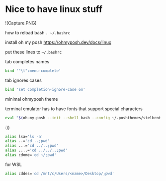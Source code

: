 # Nice to have linux stuff
!(Capture.PNG)

how to reload bash 
`. ~/.bashrc`

install oh my posh
https://ohmyposh.dev/docs/linux


put these lines to `~/.bashrc`

tab completes names
```bash
bind '"\t":menu-complete'
```

tab ignores cases
```bash
bind 'set completion-ignore-case on'
```
minimal ohmyposh theme

terminal emulator has to have fonts that support special characters

```bash
eval "$(oh-my-posh --init --shell bash --config ~/.poshthemes/stelbent.minimal.omp.json)"
```

:))
```bash
alias lsa='ls -a'
alias ..='cd ..;pwd'
alias ...='cd ../..;pwd'
alias ....='cd ../../..;pwd'
alias cdome='cd ~/;pwd'
```
for WSL 
```bash
alias cddes='cd /mnt/c/Users/<name>/Desktop/;pwd'
```
